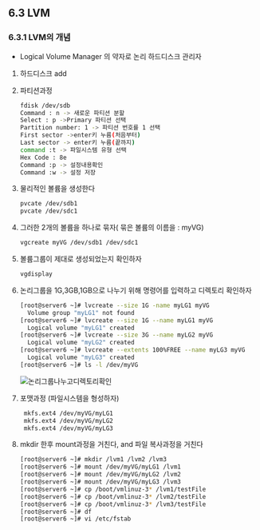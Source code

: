 ## 6.3 LVM



### 6.3.1 LVM의 개념

- Logical Volume Manager 의 약자로 논리 하드디스크 관리자



1. 하드디스크 add

2. 파티션과정

   ```bash
   fdisk /dev/sdb
   Command : n -> 새로운 파티션 분할
   Select : p ->Primary 파티션 선택
   Partition number: 1 -> 파티션 번호를 1 선택
   First sector ->enter키 누름(처음부터)
   Last sector -> enter키 누름(끝까지)
   command :t -> 파일시스템 유형 선택
   Hex Code : 8e
   Command :p -> 설정내용확인
   Command :w -> 설정 저장
   ```

   

3. 물리적인 볼륨을 생성한다

   ```bash
   pvcate /dev/sdb1
   pvcate /dev/sdc1
   
   ```

4. 그러한 2개의 볼륨을 하나로 묶자( 묶은 볼륨의 이름을 : myVG)

   ```bash
   vgcreate myVG /dev/sdb1 /dev/sdc1
   ```

5. 볼륨그룹이 제대로 생성되었는지 확인하자

   ```bash
   vgdisplay
   ```

6. 논리그룹을 1G,3GB,1GB으로 나누기 위해 명령어를 입력하고 디렉토리 확인하자

   ```bash
   [root@server6 ~]# lvcreate --size 1G -name myLG1 myVG
     Volume group "myLG1" not found
   [root@server6 ~]# lvcreate --size 1G --name myLG1 myVG
     Logical volume "myLG1" created
   [root@server6 ~]# lvcreate --size 3G --name myLG2 myVG
     Logical volume "myLG2" created
   [root@server6 ~]# lvcreate --extents 100%FREE --name myLG3 myVG
     Logical volume "myLG3" created
   [root@server6 ~]# ls -l /dev/myVG
   
   ```

   ![논리그룹나누고디렉토리확인](https://user-images.githubusercontent.com/52269210/71713824-a643a800-2e4e-11ea-8457-fbbe44329f16.PNG)

7. 포맷과정 (파일시스템을 형성하자)

   ```bash
    mkfs.ext4 /dev/myVG/myLG1
    mkfs.ext4 /dev/myVG/myLG2
    mkfs.ext4 /dev/myVG/myLG3
   ```

8. mkdir 한후 mount과정을 거친다, and  파일 복사과정을 거친다

   ```bash
   [root@server6 ~]# mkdir /lvm1 /lvm2 /lvm3
   [root@server6 ~]# mount /dev/myVG/myLG1 /lvm1
   [root@server6 ~]# mount /dev/myVG/myLG2 /lvm2
   [root@server6 ~]# mount /dev/myVG/myLG3 /lvm3
   [root@server6 ~]# cp /boot/vmlinuz-3* /lvm1/testFile
   [root@server6 ~]# cp /boot/vmlinuz-3* /lvm2/testFile
   [root@server6 ~]# cp /boot/vmlinuz-3* /lvm3/testFile
   [root@server6 ~]# df
   [root@server6 ~]# vi /etc/fstab
   
   ```

   
